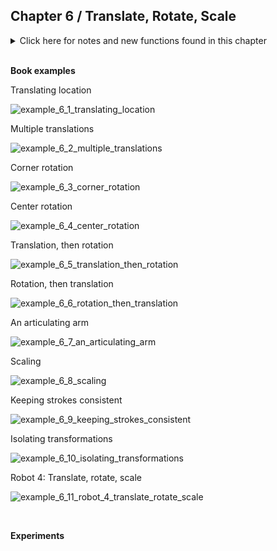 
## Chapter 6 / Translate, Rotate, Scale


<details>
<summary markdown="span">Click here for notes and new functions found in this chapter</summary>

- An alternative technique for positioning and moving things on screen is to change the screen coordinate system. By modifying the default coordinate system, we can create different transformations including translation, rotation, and scaling.

- translate() sets the (0,0) coordinate of the screen to the mouse location (mouseX and mouseY). Each time the draw() block repeats, the rect() is drawn at the new ori- gin, derived from the current mouse location.
- rotate() rotates the coordinate system. It has one parameter, which is the angle (in radians) to rotate. It always rotates relative to (0,0), known as rotating around the origin.
- To rotate a shape around its own center, it must be drawn with coordinate (0,0) in the middle.
- the order in which the functions appear affects the result.
- Another option is to use the rectMode(), ellipse Mode(), imageMode(), and shapeMode() functions, which make it easier to draw shapes from their center.
- variable: angleDirection
- scale() stretches the coordinates on the screen.
- To maintain a consistent stroke weight as a shape scales, divide the desired stroke weight by the scalar value.
- pushMatrix() and popMatrix() always used in pairs. To isolate the effects of a transformation so they don’t affect later commands. When pushMatrix() is run, it saves a copy of the current coordinate system and then restores that system after pop Matrix(). This is useful when transformations are needed for one shape but not wanted for another.

</details>


<br/>

**Book examples**



Translating location

![example_6_1_translating_location]()

Multiple translations

![example_6_2_multiple_translations]()

Corner rotation

![example_6_3_corner_rotation]()

Center rotation

![example_6_4_center_rotation]()

Translation, then rotation 

![example_6_5_translation_then_rotation]()

Rotation, then translation

![example_6_6_rotation_then_translation]()

An articulating arm

![example_6_7_an_articulating_arm]()

Scaling

![example_6_8_scaling]()

Keeping strokes consistent

![example_6_9_keeping_strokes_consistent]()

Isolating transformations

![example_6_10_isolating_transformations]()

Robot 4: Translate, rotate, scale

![example_6_11_robot_4_translate_rotate_scale]()


<br/>

**Experiments**

<br/>